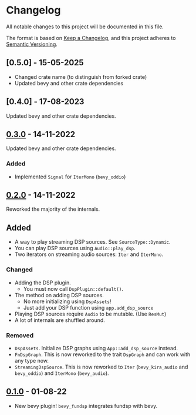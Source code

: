 # Changelog
All notable changes to this project will be documented in this file.

The format is based on [Keep a Changelog](https://keepachangelog.com/en/1.0.0/),
and this project adheres to [Semantic Versioning](https://semver.org/spec/v2.0.0.html).

## [0.5.0] - 15-05-2025

- Changed crate name (to distinguish from forked crate)
- Updated bevy and other crate dependencies

## [0.4.0] - 17-08-2023

Updated bevy and other crate dependencies.

## [0.3.0] - 14-11-2022

Updated bevy and other crate dependencies.

### Added

- Implemented `Signal` for `IterMono` (`bevy_oddio`)

## [0.2.0] - 14-11-2022

Reworked the majority of the internals.

## Added

- A way to play streaming DSP sources. See `SourceType::Dynamic`.
- You can play DSP sources using `Audio::play_dsp`.
- Two iterators on streaming audio sources: `Iter` and `IterMono`.

### Changed

- Adding the DSP plugin.
  - You must now call `DspPlugin::default()`.
- The method on adding DSP sources.
  - No more initializing using `DspAssets`!
  - Just add your DSP function using `app.add_dsp_source`
- Playing DSP sources require `Audio` to be mutable. (Use `ResMut`)
- A lot of internals are shuffled around.

### Removed

- `DspAssets`. Initialize DSP graphs using `App::add_dsp_source` instead.
- `FnDspGraph`. This is now reworked to the trait `DspGraph` and can work with any type now.
- `StreamingDspSource`. This is now reworked to `Iter` (`bevy_kira_audio` and `bevy_oddio`) and `IterMono` (`bevy_audio`). 

## [0.1.0] - 01-08-22

- New bevy plugin! `bevy_fundsp` integrates fundsp with bevy.

[Unreleased]: https://github.com/harudagondi/bevy_fundsp/compare/v0.3.0...HEAD
[0.3.0]: https://github.com/harudagondi/bevy_fundsp/compare/v0.1.0...v0.3.0
[0.2.0]: https://github.com/harudagondi/bevy_fundsp/compare/v0.1.0...v0.2.0
[0.1.0]: https://github.com/harudagondi/bevy_fundsp/releases/tag/v0.1.0
